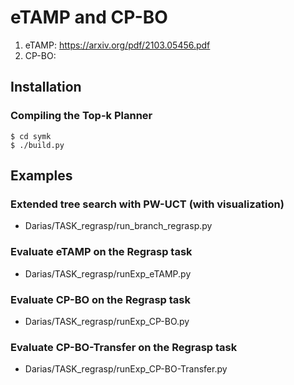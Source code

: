# eTAMP and CP-BO

1) eTAMP: https://arxiv.org/pdf/2103.05456.pdf
2) CP-BO: 

## Installation

### Compiling the Top-k Planner
```console
$ cd symk
$ ./build.py 
```

## Examples

### Extended tree search with PW-UCT (with visualization)

* Darias/TASK_regrasp/run_branch_regrasp.py

### Evaluate eTAMP on the Regrasp task

* Darias/TASK_regrasp/runExp_eTAMP.py

### Evaluate CP-BO on the Regrasp task

* Darias/TASK_regrasp/runExp_CP-BO.py

### Evaluate CP-BO-Transfer on the Regrasp task

* Darias/TASK_regrasp/runExp_CP-BO-Transfer.py
